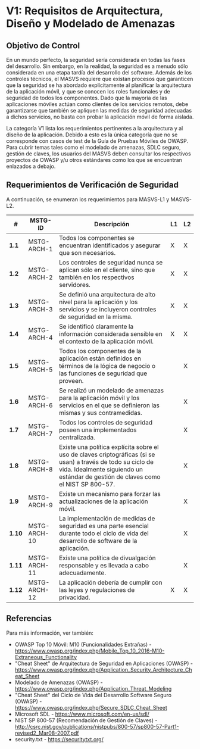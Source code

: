 # V1: Requisitos de Arquitectura, Diseño y Modelado de Amenazas

## Objetivo de Control

En un mundo perfecto, la seguridad sería considerada en todas las fases del desarrollo. Sin embargo, en la realidad, la seguridad es a menudo sólo considerada en una etapa tardía del desarrollo del software. Además de los controles técnicos, el MASVS requiere que existan procesos que garanticen que la seguridad se ha abordado explícitamente al planificar la arquitectura de la aplicación móvil, y que se conocen los roles funcionales y de seguridad de todos los componentes. Dado que la mayoría de las aplicaciones móviles actúan como clientes de los servicios remotos, debe garantizarse que también se apliquen las medidas de seguridad adecuadas a dichos servicios, no basta con probar la aplicación móvil de forma aislada.

La categoría V1 lista los requerimientos pertinentes a la arquitectura y al diseño de la aplicación. Debido a esto es la única categoría que no se corresponde con casos de test de la Guía de Pruebas Móviles de OWASP. Para cubrir temas tales como el modelado de amenazas, SDLC seguro, gestión de claves, los usuarios del MASVS deben consultar los respectivos proyectos de OWASP y/u otros estándares como los que se encuentran enlazados a debajo.

<div style="page-break-after: always;">
</div>

## Requerimientos de Verificación de Seguridad

A continuación, se enumeran los requerimientos para MASVS-L1 y MASVS-L2.

| # | MSTG-ID | Descripción | L1 | L2 |
| -- | -------- | ---------------------- | - | - |
| **1.1** | MSTG-ARCH-1 | Todos los componentes se encuentran identificados y asegurar que son necesarios. | X | X |
| **1.2** | MSTG-ARCH-2 | Los controles de seguridad nunca se aplican sólo en el cliente, sino que también en los respectivos servidores. | X | X |
| **1.3** | MSTG-ARCH-3 | Se definió una arquitectura de alto nivel para la aplicación y los servicios y se incluyeron controles de seguridad en la misma. | X | X |
| **1.4** | MSTG-ARCH-4 | Se identificó claramente la información considerada sensible en el contexto de la aplicación móvil. | X | X |
| **1.5** | MSTG-ARCH-5 | Todos los componentes de la aplicación están definidos en términos de la lógica de negocio o las funciones de seguridad que proveen. |  | X |
| **1.6** | MSTG-ARCH-6 | Se realizó un modelado de amenazas para la aplicación móvil y los servicios en el que se definieron las mismas y sus contramedidas. |  | X |
| **1.7** | MSTG-ARCH-7 | Todos los controles de seguridad poseen una implementados centralizada. |  | X |
| **1.8** | MSTG-ARCH-8 | Existe una política explícita sobre el uso de claves criptográficas (si se usan) a través de todo su ciclo de vida. Idealmente siguiendo un estándar de gestión de claves como el NIST SP 800-57. |  | X |
| **1.9** | MSTG-ARCH-9 | Existe un mecanismo para forzar las actualizaciones de la aplicación móvil. |  | X |
| **1.10** | MSTG-ARCH-10 | La implementación de medidas de seguridad es una parte esencial durante todo el ciclo de vida del desarrollo de software de la aplicación. |  | X |
| **1.11** | MSTG-ARCH-11 | Existe una política de divualgación responsable y es llevada a cabo adecuadamente. |  | X |
| **1.12** | MSTG-ARCH-12 | La aplicación debería de cumplir con las leyes y regulaciones de privacidad. | X | X |

<div style="page-break-after: always;" >
</div>

## Referencias

Para más información, ver también:

- OWASP Top 10 Móvil: M10 (Funcionalidades Extrañas) - <https://www.owasp.org/index.php/Mobile_Top_10_2016-M10-Extraneous_Functionality>
- "Cheat Sheet" de Arquitectura de Seguridad en Aplicaciones (OWASP) - <https://www.owasp.org/index.php/Application_Security_Architecture_Cheat_Sheet>
- Modelado de Amenazas (OWASP) - <https://www.owasp.org/index.php/Application_Threat_Modeling>
- "Cheat Sheet" del Ciclo de Vida del Desarrollo Software Seguro (OWASP) - <https://www.owasp.org/index.php/Secure_SDLC_Cheat_Sheet>
- Microsoft SDL - <https://www.microsoft.com/en-us/sdl/>
- NIST SP 800-57 (Recomendación de Gestión de Claves) - <http://csrc.nist.gov/publications/nistpubs/800-57/sp800-57-Part1-revised2_Mar08-2007.pdf>
- security.txt - <https://securitytxt.org/>
